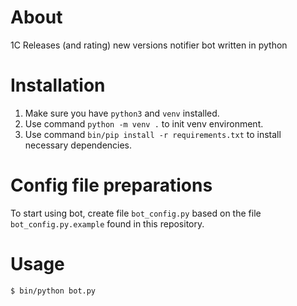 # About

1C Releases (and rating) new versions notifier bot written in python

# Installation

1. Make sure you have `python3` and `venv` installed.
1. Use command `python -m venv .` to init venv environment.
1. Use command `bin/pip install -r requirements.txt` to install necessary dependencies.

# Config file preparations

To start using bot, create file `bot_config.py` based on the file `bot_config.py.example` found in this repository.

# Usage

`$ bin/python bot.py`

